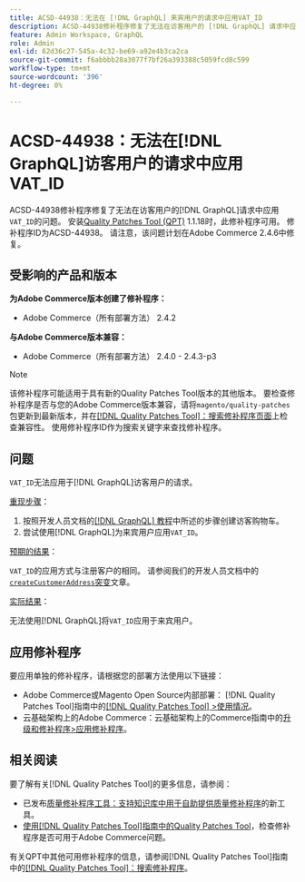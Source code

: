 ```yaml
---
title: ACSD-44938：无法在 [!DNL GraphQL] 来宾用户的请求中应用VAT_ID
description: ACSD-44938修补程序修复了无法在访客用户的 [!DNL GraphQL] 请求中应用“VAT_ID”的问题。 安装[Quality Patches Tool (QPT)](https://experienceleague.adobe.com/en/docs/commerce-knowledge-base/kb/announcements/commerce-announcements/magento-quality-patches-released-new-tool-to-self-serve-quality-patches) 1.1.18后，即可使用此修补程序。 修补程序ID为ACSD-44938。 请注意，该问题计划在Adobe Commerce 2.4.6中修复。
feature: Admin Workspace, GraphQL
role: Admin
exl-id: 62d36c27-545a-4c32-be69-a92e4b3ca2ca
source-git-commit: f6abbbb28a3077f7bf26a393388c5059fcd8c599
workflow-type: tm+mt
source-wordcount: '396'
ht-degree: 0%

---
```


# ACSD-44938：无法在[!DNL GraphQL]访客用户的请求中应用VAT_ID

ACSD-44938修补程序修复了无法在访客用户的[!DNL GraphQL]请求中应用`VAT_ID`的问题。 安装[Quality Patches Tool (QPT)](https://experienceleague.adobe.com/en/docs/commerce-knowledge-base/kb/announcements/commerce-announcements/magento-quality-patches-released-new-tool-to-self-serve-quality-patches) 1.1.18时，此修补程序可用。 修补程序ID为ACSD-44938。 请注意，该问题计划在Adobe Commerce 2.4.6中修复。

## 受影响的产品和版本

**为Adobe Commerce版本创建了修补程序：**

* Adobe Commerce（所有部署方法） 2.4.2

**与Adobe Commerce版本兼容：**

* Adobe Commerce（所有部署方法） 2.4.0 - 2.4.3-p3

>[!NOTE]
>
>该修补程序可能适用于具有新的Quality Patches Tool版本的其他版本。 要检查修补程序是否与您的Adobe Commerce版本兼容，请将`magento/quality-patches`包更新到最新版本，并在[[!DNL Quality Patches Tool]：搜索修补程序页面](https://experienceleague.adobe.com/en/docs/commerce-knowledge-base/kb/announcements/commerce-announcements/magento-quality-patches-released-new-tool-to-self-serve-quality-patches)上检查兼容性。 使用修补程序ID作为搜索关键字来查找修补程序。

## 问题

`VAT_ID`无法应用于[!DNL GraphQL]访客用户的请求。

<u>重现步骤</u>：

1. 按照开发人员文档的[[!DNL GraphQL] 教程](https://developer.adobe.com/commerce/webapi/graphql/tutorials/checkout/)中所述的步骤创建访客购物车。
1. 尝试使用[!DNL GraphQL]为来宾用户应用`VAT_ID`。

<u>预期的结果</u>：

`VAT_ID`的应用方式与注册客户的相同。 请参阅我们的开发人员文档中的[`createCustomerAddress`突变](https://developer.adobe.com/commerce/webapi/graphql/schema/customer/mutations/create-address/)文章。

<u>实际结果</u>：

无法使用[!DNL GraphQL]将`VAT_ID`应用于来宾用户。

## 应用修补程序

要应用单独的修补程序，请根据您的部署方法使用以下链接：

* Adobe Commerce或Magento Open Source内部部署： [!DNL Quality Patches Tool]指南中的[[!DNL Quality Patches Tool] >使用情况](/help/tools/quality-patches-tool/usage.md)。
* 云基础架构上的Adobe Commerce：云基础架构上的Commerce指南中的[升级和修补程序>应用修补程序](https://experienceleague.adobe.com/docs/commerce-cloud-service/user-guide/develop/upgrade/apply-patches.html)。

## 相关阅读

要了解有关[!DNL Quality Patches Tool]的更多信息，请参阅：

* 已发布[质量修补程序工具：支持知识库中用于自助提供质量修补程序](https://experienceleague.adobe.com/en/docs/commerce-knowledge-base/kb/announcements/commerce-announcements/magento-quality-patches-released-new-tool-to-self-serve-quality-patches)的新工具。
* [使用[!DNL Quality Patches Tool]指南中的Quality Patches Tool](/help/tools/quality-patches-tool/patches-available-in-qpt/check-patch-for-magento-issue-with-magento-quality-patches.md)，检查修补程序是否可用于Adobe Commerce问题。

有关QPT中其他可用修补程序的信息，请参阅[!DNL Quality Patches Tool]指南中的[[!DNL Quality Patches Tool]：搜索修补程序](https://experienceleague.adobe.com/tools/commerce-quality-patches/index.html)。
